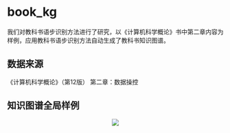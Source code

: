 # book_kg
我们对教科书语步识别方法进行了研究，以《计算机科学概论》书中第二章内容为样例，应用教科书语步识别方法自动生成了教科书知识图谱。
## 数据来源
《计算机科学概论》（第12版） 第二章：数据操控
## 知识图谱全局样例
<div align="center">
  <img src="https://github.com/******/dbscan_clustering_algorithm/blob/master/data/DBSCAN.png">
</div>

